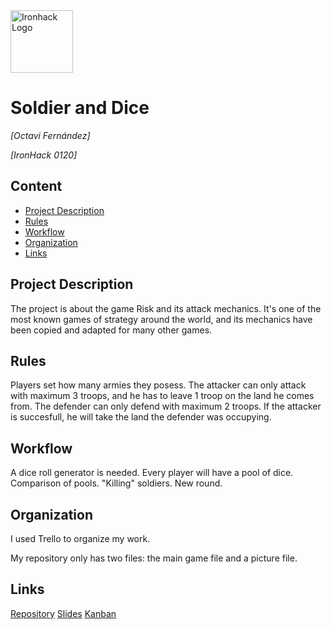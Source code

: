 <img src="https://bit.ly/2VnXWr2" alt="Ironhack Logo" width="100"/>

# Soldier and Dice
*[Octavi Fernández]*

*[IronHack 0120]*

## Content
- [Project Description](#project-description)
- [Rules](#rules)
- [Workflow](#workflow)
- [Organization](#organization)
- [Links](#links)

## Project Description
The project is about the game Risk and its attack mechanics.
It's one of the most known games of strategy around the world, and its mechanics have been copied and adapted for many other games.

## Rules
Players set how many armies they posess.
The attacker can only attack with maximum 3 troops, and he has to leave 1 troop on the land he comes from.
The defender can only defend with maximum 2 troops.
If the attacker is succesfull, he will take the land the defender was occupying.

## Workflow
A dice roll generator is needed.
Every player will have a pool of dice.
Comparison of pools.
"Killing" soldiers.
New round.

## Organization
I used Trello to organize my work.

My repository only has two files: the main game file and a picture file.

## Links
[Repository](https://github.com/Octavifdez/Project-Week-1-Build-Your-Own-Game)
[Slides](https://slides.com/octavifernandez/soldiers-and-dice)
[Kanban](https://trello.com/b/RQWSAP9S/project-week-1)